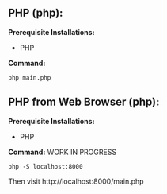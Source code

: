 ## PHP (php):
**Prerequisite Installations:** 
- PHP

**Command:**
```
php main.php
```

## PHP from Web Browser (php):
**Prerequisite Installations:** 
- PHP

**Command:**
WORK IN PROGRESS
```
php -S localhost:8000
```
Then visit http://localhost:8000/main.php
